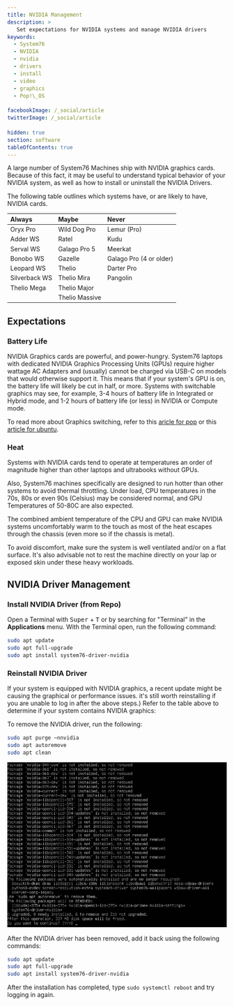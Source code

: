 ```yaml
---
title: NVIDIA Management
description: >
   Set expectations for NVIDIA systems and manage NVIDIA drivers
keywords:
  - System76
  - NVIDIA
  - nvidia
  - drivers
  - install
  - video
  - graphics
  - Pop!\_OS

facebookImage: /_social/article
twitterImage: /_social/article

hidden: true
section: software
tableOfContents: true
---
```


A large number of System76 Machines ship with NVIDIA graphics cards. Because of this fact, it may be useful to understand typical behavior of your NVIDIA system, as well as how to install or uninstall the NVIDIA Drivers.

The following table outlines which systems have, or are likely to have, NVIDIA cards.

| Always        | Maybe          | Never       |
|:------------- |:-------------- |:----------- |
| Oryx Pro      | Wild Dog Pro   | Lemur (Pro) |
| Adder WS      | Ratel          | Kudu        |
| Serval WS     | Galago Pro 5   | Meerkat     |
| Bonobo WS     | Gazelle        | Galago Pro (4 or older)  |
| Leopard WS    | Thelio         | Darter Pro  |
| Silverback WS | Thelio Mira    | Pangolin    |
| Thelio Mega   | Thelio Major   |             |
|               | Thelio Massive |             |

## Expectations

### Battery Life

NVIDIA Graphics cards are powerful, and power-hungry. System76 laptops with dedicated NVIDIA Graphics Processing Units (GPUs) require higher wattage AC Adapters and (usually) cannot be charged via USB-C on models that would otherwise support it. This means that if your system's GPU is on, the battery life will likely be cut in half, or more. Systems with switchable graphics may see, for example, 3-4 hours of battery life in Integrated or Hybrid mode, and 1-2 hours of battery life (or less) in NVIDIA or Compute mode.

To read more about Graphics switching, refer to this [aricle for pop](/articles/graphics-switch-pop) or this [article for ubuntu](/articles/graphics-switch-ubuntu).

### Heat

Systems with NVIDIA cards tend to operate at temperatures an order of magnitude higher than other laptops and ultrabooks without GPUs.

Also, System76 machines specifically are designed to run hotter than other systems to avoid thermal throttling. Under load, CPU temperatures in the 70s, 80s or even 90s (Celsius) may be considered normal, and GPU Temperatures of 50-80C are also expected.

The combined ambient temperature of the CPU and GPU can make NVIDIA systems uncomfortably warm to the touch as most of the heat escapes through the chassis (even more so if the chassis is metal).

To avoid discomfort, make sure the system is well ventilated and/or on a flat surface. It's also advisable not to rest the machine directly on your lap or exposed skin under these heavy workloads.

## NVIDIA Driver Management

### Install NVIDIA Driver (from Repo)

Open a Terminal with <kbd>Super</kbd> + <kbd>T</kbd> or by searching for "Terminal" in the **Applications** menu. With the Terminal open, run the following command:

```bash
sudo apt update
sudo apt full-upgrade
sudo apt install system76-driver-nvidia
```

<!--
### Install NVIDIA (from NVIDIA's Site)

> **NOTE:** This method should be used only for experimentation and troubleshooting. The preferred method is to install NVIDIA drivers from the System76 Repo.

If you would need/like to install an NVIDIA driver directly (perhaps to try a beta version) you can do so with these steps. -->

### Reinstall NVIDIA Driver

If your system is equipped with NVIDIA graphics, a recent update might be causing the graphical or performance issues. it's still worth reinstalling if you are unable to log in after the above steps.) Refer to the table above to determine if your system contains NVIDIA graphics:

To remove the NVIDIA driver, run the following:

```bash
sudo apt purge ~nnvidia
sudo apt autoremove
sudo apt clean
```

![Removing NVIDIA](/images/login-loop/purge-nvidia.png)

After the NVIDIA driver has been removed, add it back using the following commands:

```bash
sudo apt update
sudo apt full-upgrade
sudo apt install system76-driver-nvidia
```

After the installation has completed, type `sudo systemctl reboot` and try logging in again.
